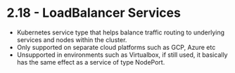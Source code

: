 # 2.18 - LoadBalancer Services

- Kubernetes service type that helps balance traffic routing to underlying services and nodes within the cluster.
- Only supported on separate cloud platforms such as GCP, Azure etc
- Unsupported in environments such as Virtualbox, if still used, it basically has the same effect as a service of type NodePort.